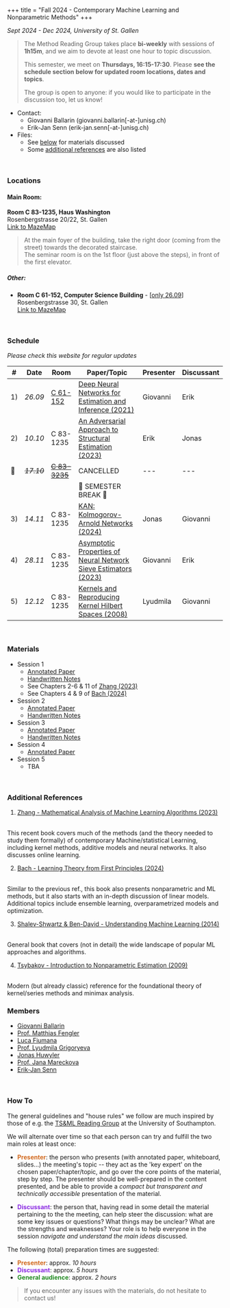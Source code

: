 +++
title = "Fall 2024 - Contemporary Machine Learning and Nonparametric Methods"
+++

_Sept 2024 - Dec 2024, University of St. Gallen_

> The Method Reading Group takes place __bi-weekly__ with sessions of __1h15m__, and we aim to devote at least one hour to topic discussion. 
> 
> This semester, we meet on __Thursdays, 16:15-17:30__. Please **see the schedule section below for updated room locations, dates and topics**.
> 
> The group is open to anyone: if you would like to participate in the discussion too, let us know!

* Contact: 
    * Giovanni Ballarin (<a>giovanni.ballarin[-at-]unisg.ch</a>)
    * Erik-Jan Senn (<a>erik-jan.senn[-at-]unisg.ch</a>)
* Files:
    * See [below](#materials) for materials discussed
    * Some [additional references](#additional-references) are also listed 

<br>

### <i class="bi bi-geo-fill"></i> Locations

#### Main Room:

**Room C 83-1235, Haus Washington**<br>
Rosenbergstrasse 20/22, St. Gallen<br>
[Link to MazeMap <i class="bi bi-box-arrow-up-right"></i>](https://link.mazemap.com/waU61yBJ)

> At the main foyer of the building, take the right door (coming from the street) towards the decorated staircase.<br>
> The seminar room is on the 1st floor (just above the steps), in front of the first elevator.

##### Other:

* **Room C 61-152, Computer Science Building** - [<u>only 26.09</u>]<br>
  Rosenbergstrasse 30, St. Gallen<br>
[Link to MazeMap <i class="bi bi-box-arrow-up-right"></i>](https://link.mazemap.com/K4nDXPsa)

<br>

### <i class="bi bi-calendar-week"></i> Schedule

*Please check this website for regular updates*

| # | Date | Room | Paper/Topic | Presenter | Discussant |
| --- | --- | --- | --- | --- | --- |
| 1) | _26.09_ | <u>C 61-152</u> | [Deep Neural Networks for Estimation and Inference (2021)](https://onlinelibrary.wiley.com/doi/abs/10.3982/ECTA16901) | Giovanni | Erik |
| 2) | _10.10_ | C 83-1235 | [An Adversarial Approach to Structural Estimation (2023)](https://onlinelibrary.wiley.com/doi/full/10.3982/ECTA18707) | Erik | Jonas |
| 🚫 | <s>_17.10_</s> | <s><u>C 83-3235</u></s> | CANCELLED | --- | --- |
| | | | 🍂 SEMESTER BREAK 🍂 | | |
| 3) | _14.11_ | C 83-1235 | [KAN: Kolmogorov-Arnold Networks (2024)](https://arxiv.org/abs/2404.19756) | Jonas | Giovanni |
| 4) | _28.11_ | C 83-1235 | [Asymptotic Properties of Neural Network Sieve Estimators (2023)](https://www.tandfonline.com/doi/full/10.1080/10485252.2023.2209218) | Giovanni | Erik |
| 5) | _12.12_ | C 83-1235 | [Kernels and Reproducing Kernel Hilbert Spaces (2008)](https://link.springer.com/chapter/10.1007/978-0-387-77242-4_4) | Lyudmila | Giovanni |

<br>

### <i class="bi bi-file-earmark-arrow-down"></i> Materials

<!-- <div class="ul_relaxed"> -->

* Session 1
  * [<i class="bi bi-file-earmark-pdf"></i> Annotated Paper](https://www.dropbox.com/scl/fi/ircr96dvcpzoht5cz1yy2/Farrell-et-al.-2021-Deep-Neural-Networks-for-Estimation-and-Inference.pdf?rlkey=o9u6msr2p23mx6akbtb7g91kt&st=c6018iyx&dl=0)
  * [<i class="bi bi-file-earmark-pdf"></i> Handwritten Notes](https://www.dropbox.com/scl/fi/w9563q301bm0ciftjk6bf/Notes-Farrell-et-al.-2021.pdf?rlkey=af6jl95tl2eyts9w82vf9g2wq&st=wssupsdx&dl=0)
  * See Chapters 2-6 & 11 of [Zhang (2023)](#additional-references)
  * See Chapters 4 & 9 of [Bach (2024)](#additional-references)
* Session 2
  * [<i class="bi bi-file-earmark-pdf"></i> Annotated Paper](https://www.dropbox.com/scl/fi/53m1twhnvhkecv3mfs4r2/Kaji-et-al_2023_An-Adversarial-Approach-to-Structural-Estimation-annotated-1.pdf?rlkey=khxnjk3vnl1bdtvkcd4s47sfc&st=4aer9umj&dl=0)
  * [<i class="bi bi-file-earmark-pdf"></i> Handwritten Notes](https://www.dropbox.com/scl/fi/2aktu1njyxsg1l66q37cx/Notes_kaji_manresa_pouliot_2023.pdf?rlkey=wn6uwoqy7rn3qjya3eo2c8wg1&st=hxmglm1l&dl=0)
* Session 3
  * [<i class="bi bi-file-earmark-pdf"></i> Annotated Paper](https://www.dropbox.com/scl/fi/lxtqvhcjf5tk1alz0ifum/Liu-et-al.-2024-KAN-Kolmogorov-Arnold-Networks.pdf?rlkey=nn53s5ujebk2lw76qup54igs0&st=ixuoncfa&dl=0)
  * [<i class="bi bi-file-earmark-pdf"></i> Handwritten Notes](https://www.dropbox.com/scl/fi/2odw0sxu56v5vwrey83xz/KAN_Notes.pdf?rlkey=uebv2tcgn0mzukh73jisslrzz&st=0ydd42la&dl=0)
* Session 4
  * [<i class="bi bi-file-earmark-pdf"></i> Annotated Paper](https://www.dropbox.com/scl/fi/wk8rel63engmnbbq5byoi/Shen-et-al.-2023-Asymptotic-properties-of-neural-network-sieve-esti.pdf?rlkey=k617mvdbpl6axq2dfvq8jllw3&st=xytac68d&dl=0)
* Session 5
  * TBA

<!-- </div> -->

<br>

### <i class="bi bi-book"></i> Additional References

1. [Zhang - Mathematical Analysis of Machine Learning
Algorithms (2023)](https://tongzhang-ml.org/lt-book/lt-book.pdf)
<br>
This recent book covers much of the methods (and the theory needed to study them formally) of contemporary Machine/statistical Learning,
including kernel methods, additive models and neural networks. It also discusses online learning.

2. [Bach - Learning Theory from First Principles (2024)](https://www.di.ens.fr/%7Efbach/ltfp_book.pdf)
<br>
Similar to the previous ref., this book also presents nonparametric and ML methods, but
it also starts with an in-depth discussion of linear models. Additional topics include ensemble learning,
overparametrized models and optimization.

3. [Shalev-Shwartz & Ben-David - Understanding Machine Learning (2014)](https://www.cs.huji.ac.il/~shais/UnderstandingMachineLearning/understanding-machine-learning-theory-algorithms.pdf)
<br>
General book that covers (not in detail) the wide landscape of popular ML approaches and algorithms.

4. [Tsybakov - Introduction to Nonparametric Estimation (2009)](https://link.springer.com/book/10.1007/b13794)
<br>
Modern (but already classic) reference for the foundational theory of kernel/series methods and minimax analysis.

<br>

### <i class="bi bi-person-arms-up"></i> Members

* [Giovanni Ballarin](https://www.unisg.ch/en/university/about-us/organisation/detail/person-id/7ab0798f-b9c2-43f8-9eb9-1f7b55e4c0e5/)
* [Prof. Matthias Fengler](https://www.unisg.ch/en/university/about-us/organisation/detail/person-id/3e7ac83f-fd93-4e9e-be2f-b7199ab9f856/)
* [Luca Fiumana](https://www.unisg.ch/en/university/about-us/organisation/detail/person-id/40c7b2ca-71ac-441e-b8a5-0872a0c4dc0c/)
* [Prof. Lyudmila Grigoryeva](https://www.unisg.ch/en/university/about-us/organisation/detail/person-id/29fa04c7-1a51-43a6-a7ba-d300c0a661d9/)
* [Jonas Huwyler](https://www.unisg.ch/en/university/about-us/organisation/detail/person-id/8781ed48-6079-41f8-aa70-dbb0eeca6c77/)
* [Prof. Jana Mareckova](https://www.unisg.ch/en/university/about-us/organisation/detail/person-id/eba7af93-43af-4acb-8f8e-f05f32160c8b/)
* [Erik-Jan Senn](https://www.unisg.ch/en/university/about-us/organisation/detail/person-id/4adb255c-5631-4b30-97f5-9f73617cbfdb/)

<br>

### <i class="bi bi-info-circle"></i> How To

The general guidelines and "house rules" we follow are much inspired by those of e.g. the [TS&ML Reading Group](https://www.personal.soton.ac.uk/cz1y20/Reading_Group/mlts-group-2023.html) at the University of Southampton.

We will alternate over time so that each person can try and fulfill the two main roles at least once:

* <b style="color: chocolate">Presenter</b>: the person who presents (with annotated paper, whiteboard, slides...) the meeting's topic -- they act as the 'key expert' on the chosen paper/chapter/topic, and go over the core points of the material, step by step. The presenter should be well-prepared in the content presented, and be able to provide a _compact but transparent and technically accessible_ presentation of the material.
    
* <b style="color: blueviolet">Discussant</b>: the person that, having read in some detail the material pertaining to the the meeting, can help steer the discussion: what are some key issues or questions? What things may be unclear? What are the strengths and weaknesses? Your role is to help everyone in the session *navigate and understand the main ideas* discussed.

The following (total) preparation times are suggested:

+ <b style="color: chocolate">Presenter</b>: approx. *10 hours*
+ <b style="color: blueviolet">Discussant</b>: approx. *5 hours*
+ <b style="color: forestgreen">General audience</b>: approx. *2 hours*

> If you encounter any issues with the materials, do not hesitate to contact us!

</div>